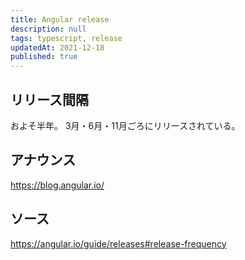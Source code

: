 ```yaml
---
title: Angular release
description: null
tags: typescript, release
updatedAt: 2021-12-18
published: true
---
```


## リリース間隔

およそ半年。
3月・6月・11月ごろにリリースされている。

## アナウンス

https://blog.angular.io/

## ソース

https://angular.io/guide/releases#release-frequency
